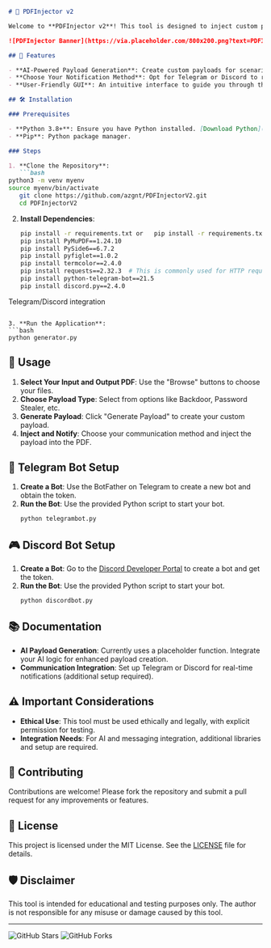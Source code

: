 ```markdown
# 📄 PDFInjector v2

Welcome to **PDFInjector v2**! This tool is designed to inject custom payloads into PDF files, powered by AI for payload generation and offering integration with Telegram or Discord for notifications. 🚀

![PDFInjector Banner](https://via.placeholder.com/800x200.png?text=PDFInjector+v2+Banner)

## 🌟 Features

- **AI-Powered Payload Generation**: Create custom payloads for scenarios like backdoors, password stealers, and more.
- **Choose Your Notification Method**: Opt for Telegram or Discord to receive alerts and notifications.
- **User-Friendly GUI**: An intuitive interface to guide you through the injection process.

## 🛠 Installation

### Prerequisites

- **Python 3.8+**: Ensure you have Python installed. [Download Python](https://www.python.org/downloads/)
- **Pip**: Python package manager.

### Steps

1. **Clone the Repository**:
   ```bash
python3 -m venv myenv
source myenv/bin/activate
   git clone https://github.com/azgnt/PDFInjectorV2.git
   cd PDFInjectorV2
   ```

2. **Install Dependencies**:
   ```bash
   pip install -r requirements.txt or   pip install -r requirements.txt or
   pip install PyMuPDF==1.24.10
   pip install PySide6==6.7.2
   pip install pyfiglet==1.0.2
   pip install termcolor==2.4.0
   pip install requests==2.32.3  # This is commonly used for HTTP requests, useful for
   pip install python-telegram-bot==21.5
   pip install discord.py==2.4.0
Telegram/Discord integration
   ```

3. **Run the Application**:
   ```bash
   python generator.py
   ```

## 🚀 Usage

1. **Select Your Input and Output PDF**: Use the "Browse" buttons to choose your files.
2. **Choose Payload Type**: Select from options like Backdoor, Password Stealer, etc.
3. **Generate Payload**: Click "Generate Payload" to create your custom payload.
4. **Inject and Notify**: Choose your communication method and inject the payload into the PDF.

## 🤖 Telegram Bot Setup

1. **Create a Bot**: Use the BotFather on Telegram to create a new bot and obtain the token.
2. **Run the Bot**: Use the provided Python script to start your bot.
   ```bash
   python telegrambot.py
   ```

## 🎮 Discord Bot Setup

1. **Create a Bot**: Go to the [Discord Developer Portal](https://discord.com/developers/applications) to create a bot and get the token.
2. **Run the Bot**: Use the provided Python script to start your bot.
   ```bash
   python discordbot.py
   ```

## 📚 Documentation

- **AI Payload Generation**: Currently uses a placeholder function. Integrate your AI logic for enhanced payload creation.
- **Communication Integration**: Set up Telegram or Discord for real-time notifications (additional setup required).

## ⚠️ Important Considerations

- **Ethical Use**: This tool must be used ethically and legally, with explicit permission for testing.
- **Integration Needs**: For AI and messaging integration, additional libraries and setup are required.

## 🤝 Contributing

Contributions are welcome! Please fork the repository and submit a pull request for any improvements or features.

## 📜 License

This project is licensed under the MIT License. See the [LICENSE](LICENSE) file for details.

## 🛡 Disclaimer

This tool is intended for educational and testing purposes only. The author is not responsible for any misuse or damage caused by this tool.

---

![GitHub Stars](https://img.shields.io/github/stars/yourusername/PDFInjector-v2?style=social)
![GitHub Forks](https://img.shields.io/github/forks/yourusername/PDFInjector-v2?style=social)
```
